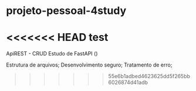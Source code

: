 # projeto-pessoal-4study
<<<<<<< HEAD
test
=======
ApiREST - CRUD
Estudo de FastAPI ()

Estrutura de arquivos;
Desenvolvimento seguro; 
Tratamento de erro;
>>>>>>> 55e6b1adbed4623625dd5f265bb6026874d41adb
